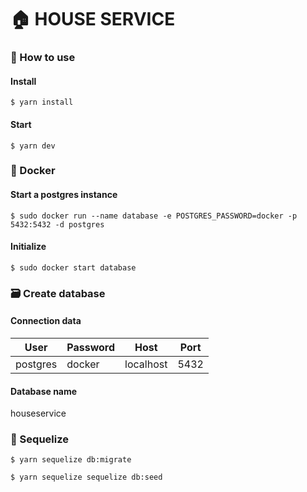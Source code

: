 # 🏠 HOUSE SERVICE
### 🚀 How to use
#### Install
```
$ yarn install
```
#### Start
```
$ yarn dev
```

### 🐳 Docker
#### Start a postgres instance
```
$ sudo docker run --name database -e POSTGRES_PASSWORD=docker -p 5432:5432 -d postgres
```
#### Initialize
```
$ sudo docker start database
```

### 🗃 Create database
#### Connection data
User         | Password      | Host          | Port
------------ | ------------- | ------------- | -------------
postgres     | docker        | localhost     | 5432

#### Database name
houseservice

### 💠 Sequelize
```
$ yarn sequelize db:migrate
```
```
$ yarn sequelize sequelize db:seed
```
